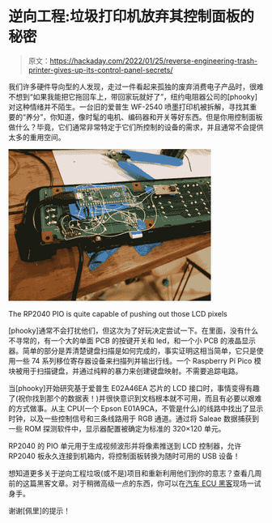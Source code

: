 # 逆向工程:垃圾打印机放弃其控制面板的秘密

> 原文：<https://hackaday.com/2022/01/25/reverse-engineering-trash-printer-gives-up-its-control-panel-secrets/>

我们许多硬件导向型的人发现，走过一件看起来孤独的废弃消费电子产品时，很难不想到“如果我能把它拖回车上，带回家玩就好了”，纽约电阻器公司的[phooky]对这种情绪并不陌生。一台旧的爱普生 WF-2540 喷墨打印机被拆解，寻找其重要的“养分”，你知道，像时髦的电机、编码器和开关等好东西。但是你用控制面板做什么？毕竟，它们通常非常特定于它们所控制的设备的需求，并且通常不会提供太多的重用空间。

[![](img/7cbdf327b8905420abe1436c7b2ac750.png)](https://hackaday.com/wp-content/uploads/2022/01/wiring-complete.png)

The RP2040 PIO is quite capable of pushing out those LCD pixels

[phooky]通常不会打扰他们，但这次为了好玩决定尝试一下。在里面，没有什么不寻常的，有一个大的单面 PCB 的按键开关和 led，和一个小 PCB 的液晶显示器。简单的部分是弄清楚键盘扫描是如何完成的，事实证明这相当简单，它只是使用一些 74 系列移位寄存器设备来扫描列并输出行线。一个 Raspberry Pi Pico 模块被用于扫描键盘，并通过纯粹的暴力来创建键盘映射。不需要追踪电路。

当[phooky]开始研究基于爱普生 E02A46EA 芯片的 LCD 接口时，事情变得有趣了(祝你找到那个的数据表！)并很快意识到文档根本就不可用，而且有必要以艰难的方式做事。从主 CPU(一个 Epson E01A9CA，不管是什么)的线路中找出了显示时钟，以及一些控制信号和三条线路用于 RGB 通道。通过将 Saleae 数据捕获到一些 ROM 探测软件中，显示器配置被确定为标准的 320×120 单元。

RP2040 的 PIO 单元用于生成视频波形并将像素推送到 LCD 控制器，允许 RP2040 板永久连接到机箱内，将控制面板转换为随时可用的 USB 设备！

想知道更多关于逆向工程垃圾(或不是)项目和重新利用他们到你的意志？查看几周前的这篇黑客文章。对于稍微高级一点的东西，你可以在[汽车 ECU 黑客](https://hackaday.com/2022/01/08/vw-power-steering-reverse-engineering/)现场一试身手。

谢谢[佩里]的提示！
